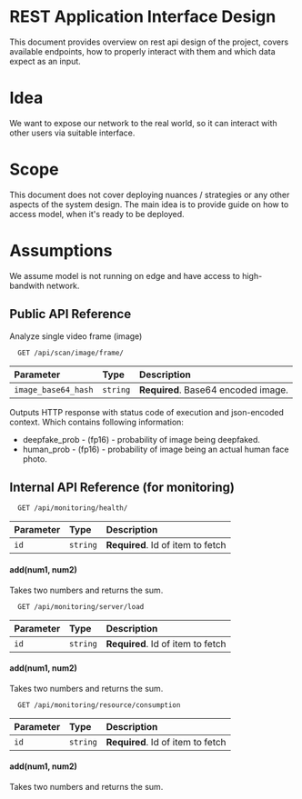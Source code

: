 # REST Application Interface Design

This document provides overview on rest api design of 
the project, covers available endpoints, how to properly
interact with them and which data expect as an input.

# Idea

We want to expose our network to the real world, so it can interact
with other users via suitable interface. 

# Scope

This document does not cover deploying nuances / strategies
or any other aspects of the system design. The main 
idea is to provide guide on how to access model, when it's ready to be deployed.
# Assumptions

We assume model is not running on edge and have access
to high-bandwith network. 

## Public API Reference 


Analyze single video frame (image)

```http
  GET /api/scan/image/frame/
```

| Parameter | Type     | Description                       |
| :-------- | :------- | :-------------------------------- |
| `image_base64_hash`  | `string` | **Required**. Base64 encoded image. |

Outputs HTTP response with status code of execution and json-encoded context.
Which contains following information:

- deepfake_prob - (fp16) - probability of image being deepfaked.
- human_prob - (fp16) - probability of image being an actual human face photo.


## Internal API Reference (for monitoring)

```http
  GET /api/monitoring/health/
```

| Parameter | Type     | Description                       |
| :-------- | :------- | :-------------------------------- |
| `id`      | `string` | **Required**. Id of item to fetch |

#### add(num1, num2)

Takes two numbers and returns the sum.


```http
  GET /api/monitoring/server/load
```

| Parameter | Type     | Description                       |
| :-------- | :------- | :-------------------------------- |
| `id`      | `string` | **Required**. Id of item to fetch |

#### add(num1, num2)

Takes two numbers and returns the sum.


```http
  GET /api/monitoring/resource/consumption
```

| Parameter | Type     | Description                       |
| :-------- | :------- | :-------------------------------- |
| `id`      | `string` | **Required**. Id of item to fetch |

#### add(num1, num2)

Takes two numbers and returns the sum.


